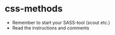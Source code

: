 # css-methods

* Remember to start your SASS-tool (scout etc.)
* Read the instructions and comments
